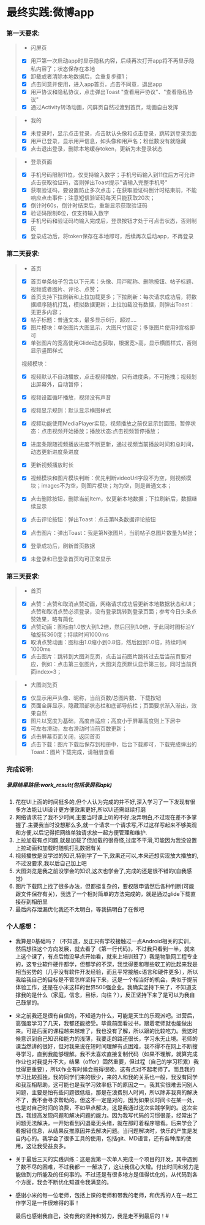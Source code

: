 # 最终实践:微博app

### 第一天要求:

> - 闪屏⻚
>
> - [x] ⽤⼾第⼀次启动app时显⽰隐私内容，后续再次打开app将不再显⽰隐私内容了；状态保存在本地
> - [x] 卸载或者清除本地数据后，会重复步骤1；
> - [x] 点击同意并使⽤，进⼊app⾸⻚，点击不同意，退出app
> - [x] ⽤⼾协议和隐私协议，点击弹出Toast "查看⽤⼾协议"、"查看隐私协议"
> - [x] 通过Activity转场动画，闪屏⻚⾃然过渡到⾸⻚，动画⾃由发挥

> - 我的
>
> - [x] 未登录时，显⽰点击登录，点击默认头像和点击登录，跳转到登录⻚⾯
> - [x] ⽤⼾已登录，显⽰⽤⼾信息，如头像和⽤⼾名；粉丝数没有就隐藏
> - [x] 点击退出登录，删除本地缓存token，更新为未登录状态

> - 登录⻚⾯
>
> - [x] ⼿机号码限制11位，仅⽀持输⼊数字；⼿机号码输⼊到11位后⽅可允许点击获取验证码，否则弹出Toast提⽰"请输⼊完整⼿机号"
> - [x] 获取验证码，要设置防⽌多次点击；在获取验证码倒计时结束前，不能响应点击事件；注意短信验证码每天只能获取20次；
> - [x] 倒计时60s，倒计时结束后，重新显⽰获取验证码
> - [x] 验证码限制6位，仅⽀持输⼊数字
> - [x] ⼿机号码和验证码均输⼊完成后，登录按钮才处于可点击状态，否则制灰
> - [x] 登录成功后，将token保存在本地即可，后续再次启动app，不再登录

### 第二天要求:

> - ⾸⻚
>
> - [x] ⾸⻚单条帖⼦包含以下元素：头像、⽤⼾昵称、删除按钮、帖⼦标题、视频或者图⽚、评论、点赞；
> - [x] ⾸⻚⽀持下拉刷新和上拉加载更多；下拉刷新：每次请求成功后，将数据顺序随机打乱，模拟数据更新；上拉加载没有数据，则弹出Toast：⽆更多内容；
> - [x] 帖⼦标题：普通⽂本，最多显⽰6⾏，超过....
> - [x] 图⽚模块：单张图⽚⼤图显⽰，⼤图尺⼨固定；多张图⽚使⽤9宫格即可
> - [x] 单张图⽚的宽⾼使⽤Glide动态获取，根据宽>⾼，显⽰横图样式，否则显⽰竖图样式
>
> 视频模块：
>
> - [x] 视频默认不⾃动播放，点击视频播放，只有进度条，不可拖拽；视频划出屏幕外，⾃动暂停；
> - [x]  视频设置循环播放，视频没有声⾳
> - [x] 视频显⽰规则：默认显⽰横图样式
> - [x]  视频功能使⽤MediaPlayer实现，视频播放之前仅显⽰封⾯图，暂停状态：点击视频开始播放；播放状态:点击视频暂停播放；
> - [x] 进度条跟随视频播放进度不断更新，通过视频当前播放时间和总时间，动态更新进度条进度
> - [x] 更新视频播放时⻓
>
> - [x] 视频模块和图⽚模块判断：优先判断videoUrl字段不为空，则视频模块；images不为空，则图⽚模块；均为空，则是普通⽂本；
> - [x] 点击删除按钮，删除当前Item，仅更新本地数据；下拉刷新后，数据继续显⽰
> - [x] 点击评论按钮：弹出Toast：点击第N条数据评论按钮
> - [x] 点击图⽚：弹出Toast：我是第N张图⽚，当前帖⼦总图⽚数量为M张；
> - [x] 登录成功后，刷新⾸⻚数据
> - [x] 未登录和已登录⾸⻚均可正常显⽰

### 第三天要求:

> - ⾸⻚
>
> - [x] 点赞：点赞和取消点赞动画，⽹络请求成功后更新本地数据状态和UI；点赞和取消点赞必须登录，没有登录跳转到登录⻚⾯；参考今⽇头条点赞效果，略有简化
> - [x] 点赞动画：图标由1.0放⼤到1.2倍，然后回到1.0倍，于此同时图标沿Y轴旋转360度；持续时间1000ms
> - [x] 取消点赞动画：图标由1.0缩⼩到0.8倍，然后回到1.0倍，持续时间1000ms
> - [x] 点击图⽚：跳转到⼤图浏览⻚，点击当前图⽚跳转过去后当前⻚要对应，例如：点击第三张图⽚，⼤图浏览⻚默认显⽰第三张，同时当前⻚⾯index=3；

> - ⼤图浏览⻚
>
> - [x] 仅显⽰⽤⼾头像、昵称，当前⻚数/总图⽚数、下载按钮
> - [x] ⻚⾯全屏显⽰，隐藏顶部状态栏和底部导航栏；⻚⾯要求渐⼊渐出，效果⾃然
> - [x] 图⽚以宽度为基础，⾼度⾃适应；⾼度⼩于屏幕⾼度则上下居中
> - [x] 可左右滑动，左右滑动时当前⻚数更新；
> - [x] 点击屏幕⻚⾯关闭，返回⾸⻚
> - [x] 点击下载：图⽚下载后保存到相册中，后台下载即可，下载完成弹出的Toast：图⽚下载完成，请相册查看

### 完成说明:

##### 录屏结果路径:work_result(包括录屏和apk)

1. 花在UI上面的时间挺多的,但个人认为完成的并不好,深入学习了一下发现有很多方法能让UI设计更方便效果更好,所以UI还需继续打磨
2. 网络请求花了我不少时间,主要当时课上听的不好,没弄明白,不过现在差不多掌握了.主要我当时没想那么多,就一个请求一个请求写,不过这样写起来不够美观和方便,以后记得把网络单独请求放一起方便管理和维护.
3. 上拉加载有点问题,就是加载了但加载的很奇怪,过度不平滑,可能因为我没设置上拉动画和加载时随机打乱数据有关
4. 视频播放是没学过的知识,特别学了一下,效果还可以,本来还想实现放大播放的,不过没要求,我以后自己加上吧
5. 大图浏览是我之前没学会的知识,这次也学会了,完成的还是很不错的(自我感觉)
6. 图片下载网上找了很多办法，但都挺复杂的，要权限申请然后各种判断(可能跟文件保存有关)，我选了一个相对简单的方法完成的，就是通过glide下载直接存到相册里
7. 最后内存泄漏优化我还不太明白，等我搞明白了在做吧

### 个人感想：

- 我算是0基础吗？（不知道，反正只有学校接触过一点Android相关的实训，然后想往这个方向发展，就去看了《第一行代码》，不过我只看到一半，就来上这个课了，有点后悔没早点开始看，就来上培训班了）我是物联网工程专业的，这专业软件硬件都学，但都学的不深，我觉得要和哪些软工的比起来我是相当劣势的（几乎没有软件开发经验，而且平常接触c语言和硬件更多），所以我给我自己的目标是不管怎样坚持下来，这是一个相当好的机会，类似于提前体验工作，还是在小米这样的世界500强企业。我确实坚持下来了，不知道支撑我的是什么（家庭，信念，目标，向往？），反正坚持下来了是可以为我自己鼓掌的。

- 来之前我还是很有自信的，不知道为什么，可能是天生的乐观派吧。进营后，高强度学习了几天，我都还能接受。毕竟前面看过书，跟着老师就也能做出来。可是后面的课程越来越难了，我也没有了解，所以跟的比较吃力。我这时候意识到自己知识和能力的浅薄，我要走的路还很长，学习永无止境。老师的课当然讲的很好，但对我来说在短时间理解有点困难，我不得不在网上不断搜寻学习，直到我能够理解。我不太喜欢直接复制代码（如果不理解，就算完成作业也对我提升不大，结果（offer）固然重要，但过程（自己的学习积累）我觉得更重要），所以作业有时候会拖得很晚，这有点对不起老师了。而且我的学习比较孤独，我的同学们来的很少，来的人和我的关系也一般，我没有同学和我互相帮助，这可能也是我学习效率低下的原因之一。我其实很难去问别人问题，主要是怕有些问题很低级，那是在浪费别人时间，所以除非我真的解决不了，我不会寻求帮助的。但这不一定是对的，因为如果长时间卡在某一处，也是对自己时间的浪费，不如早点解决，这是我通过这次实践学到的。这次实践，我提高发现问题和解决问题的能力。因为我写代码的习惯很差，经常出了问题无法解决，一开始看到闪退毫无头绪，就在那盯着程序嗯看。后来学会了看报错信息，从结果反推原因并去解决问题。当问题解决时，快乐的产生是发自内心的。我学会了很多工具的使用，包括git、MD语言，还有各种库的使用，这让我受益良多。

- 关于最后三天的实践训练：这是我第一次单人完成一个项目的开发，其中遇到了数不尽的困难，不过我都一 一解决了，这让我信心大增。付出时间和努力是能做到力所能及的任何事的。不过还是有很多地方是值得优化的，从代码到各个方面，我会不断优化知道令我满意的。

- 感谢小米的每一位老师，包括上课的老师和带我的老师，和优秀的人在一起工作学习是一件很难得的事！

  最后也感谢我自己，没有我的坚持和努力，我是走不到最后的！#
